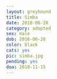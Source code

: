 ```yaml
---
layout: greyhound
title: Simba
date: 2018-06-28
category: adopted
sex: male
dob: 2016-06-26
color: black
cats: yes
pic: simba.jpg
pending: yes
doa: 2018-11-15
---
```



